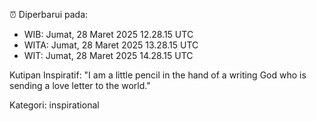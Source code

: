 ⏰ Diperbarui pada:
- WIB: Jumat, 28 Maret 2025 12.28.15 UTC
- WITA: Jumat, 28 Maret 2025 13.28.15 UTC
- WIT: Jumat, 28 Maret 2025 14.28.15 UTC

Kutipan Inspiratif:
"I am a little pencil in the hand of a writing God who is sending a love letter to the world."


Kategori: inspirational


